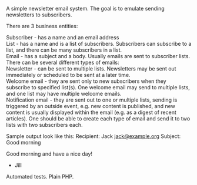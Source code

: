 A simple newsletter email system. The goal is to emulate sending newsletters to subscribers.

There are 3 business entities:

Subscriber - has a name and an email address
<br>List - has a name and is a list of subscribers. Subscribers can subscribe to a list, and there can be many subscribers in a list.
<br>Email - has a subject and a body. Usually emails are sent to subscriber lists. There can be several different types of emails:
<br>Newsletter - can be sent to multiple lists. Newsletters may be sent out immediately or scheduled to be sent at a later time.
<br>Welcome email - they are sent only to new subscribers when they subscribe to specified list(s). One welcome email may send to multiple lists, and one list may have multiple welcome emails.
<br>Notification email - they are sent out to one or multiple lists, sending is triggered by an outside event, e.g. new content is published, and new content is usually displayed within the email (e.g. as a digest of recent articles).
One should be able to create each type of email and send it to two lists with two subscribers each.

Sample output look like this:
Recipient: Jack <jack@example.org>
Subject: Good morning
    
Good morning and have a nice day!
- Jill

Automated tests.
Plain PHP.